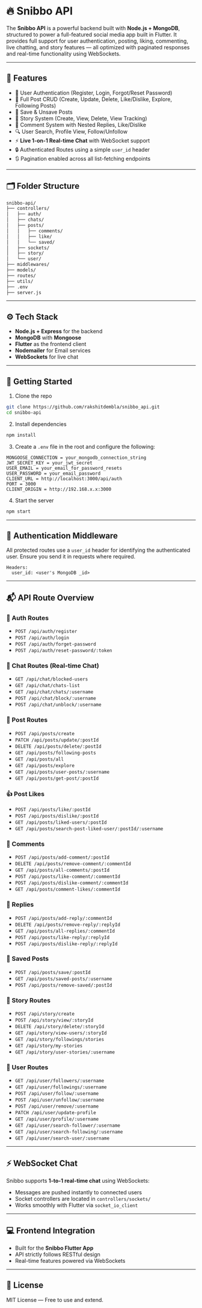 # 🔥 Snibbo API

The **Snibbo API** is a powerful backend built with **Node.js + MongoDB**, structured to power a full-featured social media app built in Flutter. It provides full support for user authentication, posting, liking, commenting, live chatting, and story features — all optimized with paginated responses and real-time functionality using WebSockets.

---

## 🧠 Features

* 👤 User Authentication (Register, Login, Forgot/Reset Password)
* 📝 Full Post CRUD (Create, Update, Delete, Like/Dislike, Explore, Following Posts)
* 💾 Save & Unsave Posts
* 📖 Story System (Create, View, Delete, View Tracking)
* 💬 Comment System with Nested Replies, Like/Dislike
* 🔍 User Search, Profile View, Follow/Unfollow
* ⚡ **Live 1-on-1 Real-time Chat** with WebSocket support
* 🔒 Authenticated Routes using a simple `user_id` header
* 🔃 Pagination enabled across all list-fetching endpoints

---

## 🗂 Folder Structure

```bash
snibbo-api/
├── controllers/
│   ├── auth/
│   ├── chats/
│   ├── posts/
│   │   ├── comments/
│   │   ├── like/
│   │   └── saved/
│   ├── sockets/
│   ├── story/
│   └── user/
├── middlewares/
├── models/
├── routes/
├── utils/
├── .env
├── server.js
```

---

## ⚙️ Tech Stack

* **Node.js + Express** for the backend
* **MongoDB** with **Mongoose**
* **Flutter** as the frontend client
* **Nodemailer** for Email services
* **WebSockets** for live chat

---

## 🚀 Getting Started

1. Clone the repo

```bash
git clone https://github.com/rakshitdembla/snibbo_api.git
cd snibbo-api
```

2. Install dependencies

```bash
npm install
```

3. Create a `.env` file in the root and configure the following:

```env
MONGOOSE_CONNECTION = your_mongodb_connection_string
JWT_SECRET_KEY = your_jwt_secret
USER_EMAIL = your_email_for_password_resets
USER_PASSWORD = your_email_password
CLIENT_URL = http://localhost:3000/api/auth
PORT = 3000
CLIENT_ORIGIN = http://192.168.x.x:3000
```

4. Start the server

```bash
npm start
```

---

## 🔐 Authentication Middleware

All protected routes use a `user_id` header for identifying the authenticated user. Ensure you send it in requests where required.

```http
Headers:
  user_id: <user's MongoDB _id>
```

---

## 📬 API Route Overview

### 🔐 Auth Routes

* `POST /api/auth/register`
* `POST /api/auth/login`
* `POST /api/auth/forget-password`
* `POST /api/auth/reset-password/:token`

### 💬 Chat Routes (Real-time Chat)

* `GET /api/chat/blocked-users`
* `GET /api/chat/chats-list`
* `GET /api/chat/chats/:username`
* `POST /api/chat/block/:username`
* `POST /api/chat/unblock/:username`

### 📝 Post Routes

* `POST /api/posts/create`
* `PATCH /api/posts/update/:postId`
* `DELETE /api/posts/delete/:postId`
* `GET /api/posts/following-posts`
* `GET /api/posts/all`
* `GET /api/posts/explore`
* `GET /api/posts/user-posts/:username`
* `GET /api/posts/get-post/:postId`

### 👍 Post Likes

* `POST /api/posts/like/:postId`
* `POST /api/posts/dislike/:postId`
* `GET /api/posts/liked-users/:postId`
* `GET /api/posts/search-post-liked-user/:postId/:username`

### 💬 Comments

* `POST /api/posts/add-comment/:postId`
* `DELETE /api/posts/remove-comment/:commentId`
* `GET /api/posts/all-comments/:postId`
* `POST /api/posts/like-comment/:commentId`
* `POST /api/posts/dislike-comment/:commentId`
* `GET /api/posts/comment-likes/:commentId`

### 💬 Replies

* `POST /api/posts/add-reply/:commentId`
* `DELETE /api/posts/remove-reply/:replyId`
* `GET /api/posts/all-replies/:commentId`
* `POST /api/posts/like-reply/:replyId`
* `POST /api/posts/dislike-reply/:replyId`

### 💾 Saved Posts

* `POST /api/posts/save/:postId`
* `GET /api/posts/saved-posts/:username`
* `POST /api/posts/remove-saved/:postId`

### 📖 Story Routes

* `POST /api/story/create`
* `POST /api/story/view/:storyId`
* `DELETE /api/story/delete/:storyId`
* `GET /api/story/view-users/:storyId`
* `GET /api/story/followings/stories`
* `GET /api/story/my-stories`
* `GET /api/story/user-stories/:username`

### 👥 User Routes

* `GET /api/user/followers/:username`
* `GET /api/user/followings/:username`
* `POST /api/user/follow/:username`
* `POST /api/user/unfollow/:username`
* `POST /api/user/remove/:username`
* `PATCH /api/user/update-profile`
* `GET /api/user/profile/:username`
* `GET /api/user/search-follower/:username`
* `GET /api/user/search-following/:username`
* `GET /api/user/search-user/:username`

---

## ⚡ WebSocket Chat

Snibbo supports **1-to-1 real-time chat** using WebSockets:

* Messages are pushed instantly to connected users
* Socket controllers are located in `controllers/sockets/`
* Works smoothly with Flutter via `socket_io_client`

---

## 💻 Frontend Integration

* Built for the **Snibbo Flutter App**
* API strictly follows RESTful design
* Real-time features powered via WebSockets

---

## 📄 License

MIT License — Free to use and extend.
